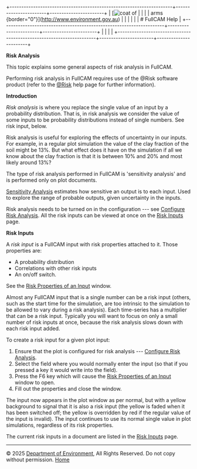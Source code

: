 +---------------------------------------------------------------------+-----------------------+-----------------------+
| [![coat of                                                          |                       | [](index.htm)         |
| arms](imgs/coa_env.png){border="0"}](http://www.environment.gov.au) |                       |                       |
|                                                                     |                       | # FullCAM Help        |
+---------------------------------------------------------------------+-----------------------+-----------------------+
|                                                                     |                       |                       |
+---------------------------------------------------------------------+-----------------------+-----------------------+

**Risk Analysis**

This topic explains some general aspects of risk analysis in FullCAM.

Performing risk analysis in FullCAM requires use of the \@Risk software
product (refer to the [\@Risk](271_At%20Risk.htm) help page for further
information).

**Introduction**

*Risk analysis* is where you replace the single value of an input by a
probability distribution. That is, in risk analysis we consider the
value of some inputs to be probability distributions instead of single
numbers. See risk input, below.

Risk analysis is useful for exploring the effects of uncertainty in our
inputs. For example, in a regular plot simulation the value of the clay
fraction of the soil might be 13%. But what effect does it have on the
simulation if all we know about the clay fraction is that it is between
10% and 20% and most likely around 13%?

The type of risk analysis performed in FullCAM is 'sensitivity analysis'
and is performed only on plot documents.

[Sensitivity Analysis](160_Sensitivity%20Analysis.htm) estimates how
sensitive an output is to each input. Used to explore the range of
probable outputs, given uncertainty in the inputs.

Risk analysis needs to be turned on in the configuration --- see
[Configure Risk Analysis](8_configure%20risk%20analysis.htm). All the
risk inputs can be viewed at once on the [Risk
Inputs](159_Risk%20Inputs.htm) page.

**Risk Inputs**

A *risk input* is a FullCAM input with risk properties attached to it.
Those properties are:

- A probability distribution
- Correlations with other risk inputs
- An on/off switch.

See the [Risk Properties of an
Input](182_Risk%20Properties%20of%20an%20Input.htm) window.

Almost any FullCAM input that is a single number can be a risk input
(others, such as the start time for the simulation, are too intrinsic to
the simulation to be allowed to vary during a risk analysis). Each
time-series has a multiplier that can be a risk input. Typically you
will want to focus on only a small number of risk inputs at once,
because the risk analysis slows down with each risk input added.

To create a risk input for a given plot input:

1.  Ensure that the plot is configured for risk analysis --- [Configure
    Risk Analysis](8_configure%20risk%20analysis.htm).
2.  Select the field where you would normally enter the input (so that
    if you pressed a key it would write into the field).
3.  Press the F6 key which will cause the [Risk Properties of an
    Input](182_Risk%20Properties%20of%20an%20Input.htm) window to open.
4.  Fill out the properties and close the window.

The input now appears in the plot window as per normal, but with a
yellow background to signal that it is also a risk input (the yellow is
faded when it has been switched off; the yellow is overridden by red if
the regular value of the input is invalid). The input continues to use
its normal single value in plot simulations, regardless of its risk
properties.

The current risk inputs in a document are listed in the [Risk
Inputs](159_Risk%20Inputs.htm) page.

------------------------------------------------------------------------

© 2025 [Department of
Environment](http://www.environment.gov.au "Department of Environment"),
All Rights Reserved. Do not copy without permission.
[Home](index.htm "help index")
